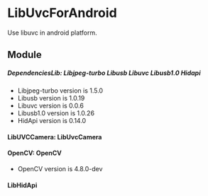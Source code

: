 # LibUvcForAndroid
Use libuvc in android platform.

## Module

##### DependenciesLib: Libjpeg-turbo Libusb Libuvc Libusb1.0 Hidapi

* Libjpeg-turbo version is 1.5.0
* Libusb version is 1.0.19
* Libuvc version is 0.0.6
* Libusb1.0 version is 1.0.26
* HidApi version is 0.14.0


#### LibUVCCamera: LibUvcCamera

#### OpenCV: OpenCV

* OpenCV version is 4.8.0-dev

#### LibHidApi
